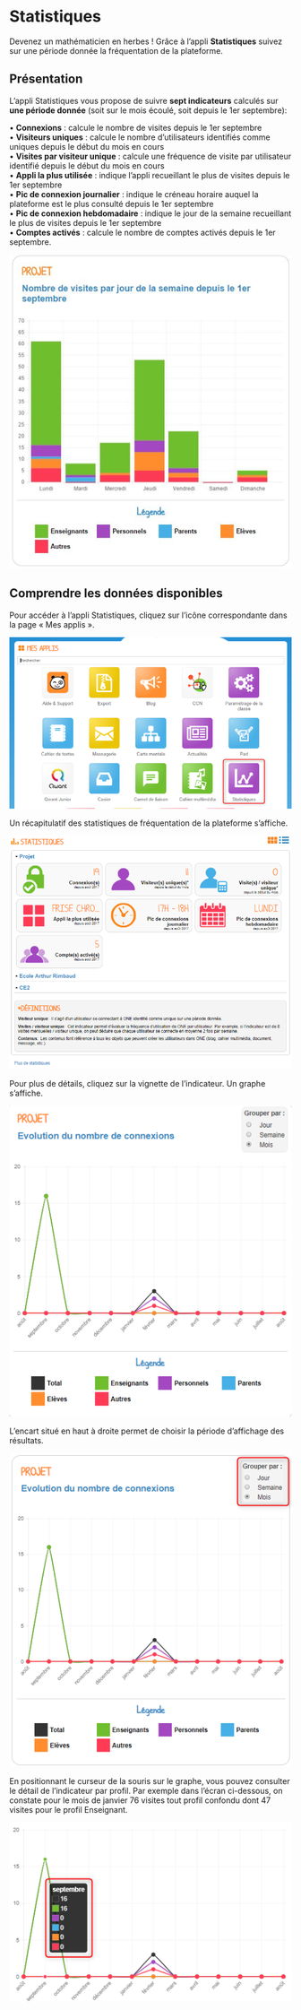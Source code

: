 # Statistiques

Devenez un mathématicien en herbes ! Grâce à l’appli **Statistiques** suivez sur une période donnée la fréquentation de la plateforme.

## Présentation

L’appli Statistiques vous propose de suivre **sept indicateurs** calculés sur **une période donnée** \(soit sur le mois écoulé, soit depuis le 1er septembre\):

• **Connexions** : calcule le nombre de visites depuis le 1er septembre  
• **Visiteurs uniques** : calcule le nombre d’utilisateurs identifiés comme uniques depuis le début du mois en cours  
• **Visites par visiteur unique** : calcule une fréquence de visite par utilisateur identifié depuis le début du mois en cours  
• **Appli la plus utilisée** : indique l’appli recueillant le plus de visites depuis le 1er septembre  
• **Pic de connexion journalier** : indique le créneau horaire auquel la plateforme est le plus consulté depuis le 1er septembre  
• **Pic de connexion hebdomadaire** : indique le jour de la semaine recueillant le plus de visites depuis le 1er septembre  
• **Comptes activés** : calcule le nombre de comptes activés depuis le 1er septembre.

![](.gitbook/assets/stats-1-1.jpg)

## Comprendre les données disponibles

Pour accéder à l’appli Statistiques, cliquez sur l’icône correspondante dans la page « Mes applis ».

![](.gitbook/assets/2018-08-24_12h11_05-1-1%20%281%29.png)

Un récapitulatif des statistiques de fréquentation de la plateforme s’affiche.

![](.gitbook/assets/2018-08-24_12h12_13-1-1.png)

Pour plus de détails, cliquez sur la vignette de l’indicateur. Un graphe s’affiche.

![](.gitbook/assets/2018-08-24_12h12_47-1-1.png)

L’encart situé en haut à droite permet de choisir la période d’affichage des résultats.

![](.gitbook/assets/2018-08-24_12h13_10-1-1%20%281%29.png)

En positionnant le curseur de la souris sur le graphe, vous pouvez consulter le détail de l’indicateur par profil. Par exemple dans l’écran ci-dessous, on constate pour le mois de janvier 76 visites tout profil confondu dont 47 visites pour le profil Enseignant.

![](.gitbook/assets/2018-08-24_12h13_54-2-1%20%281%29.png)


